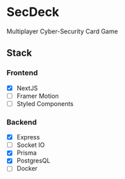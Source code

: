 # SecDeck

Multiplayer Cyber-Security Card Game

## Stack

### Frontend

-   [x] NextJS
-   [ ] Framer Motion
-   [ ] Styled Components

### Backend

-   [x] Express
-   [ ] Socket IO
-   [x] Prisma
-   [x] PostgresQL
-   [ ] Docker
